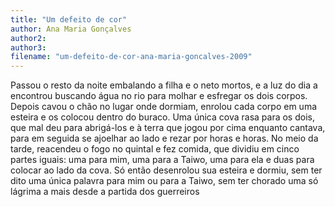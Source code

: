 ```yaml
---
title: "Um defeito de cor"
author: Ana Maria Gonçalves
author2: 
author3: 
filename: "um-defeito-de-cor-ana-maria-goncalves-2009"
---
```

Passou o resto da noite embalando a filha e o neto mortos, e a luz do dia a encontrou buscando água no rio para molhar e esfregar os dois corpos. Depois cavou o chão no lugar onde dormiam, enrolou cada corpo em uma esteira e os colocou dentro do buraco. Uma única cova rasa para os dois, que mal deu para abrigá-los e à terra que jogou por cima enquanto cantava, para em seguida se ajoelhar ao lado e rezar por horas e horas. No meio da tarde, reacendeu o fogo no quintal e fez comida, que dividiu em cinco partes iguais: uma para mim, uma para a Taiwo, uma para ela e duas para colocar ao lado da cova. Só então desenrolou sua esteira e dormiu, sem ter dito uma única palavra para mim ou para a Taiwo, sem ter chorado uma só lágrima a mais desde a partida dos guerreiros